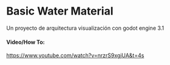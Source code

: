 # Basic Water Material

Un proyecto de arquitectura visualización con godot engine 3.1

#### Video/How To:
https://www.youtube.com/watch?v=nrzrS9xgjUA&t=4s

